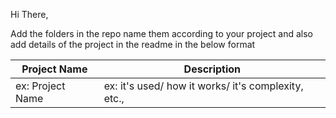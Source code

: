 Hi There,

Add the folders in the repo name them according to your project and also add details of the project in the readme in the below format

| Project Name      | Description |
| ----------- | ----------- |
| ex: Project Name      | ex: it's used/ how it works/ it's complexity, etc.,  |
